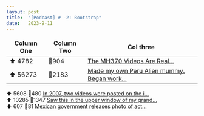 ```yaml
---
layout: post
title:  "[Podcast] # -2: Bootstrap"
date:   2023-9-11
---
```

<style>
td, th {
   border: none!important;
}
</style>

| Column One    | Column Two    |   Col three  |                                                                                                                                              
| ---           | ---           | ---              |                                                                                                                                    
| ⬆ 4782 | 💬904 |  [The MH370 Videos Are Real...](https://www.reddit.com/r/conspiracy/comments/16gom4a/the_mh370_videos_are_real/)
| ⬆ 56273 | 💬2183 |  [Made my own Peru Alien mummy. Began work...](https://i.redd.it/wxno3xo292ob1.png)

⬆ 5608  💬480   [In 2007, two videos were posted on the i...](https://www.fbi.gov/wanted/ecap/unknown-suspect-1) <br>
⬆ 10285 💬1347  [Saw this in the upper window of my grand...](https://i.redd.it/6z3fyklkpbnb1.jpg) <br>
⬆ 607   💬81    [Mexican government releases photo of act...](https://i.redd.it/mlxi5m2l2gob1.jpg) <br>
